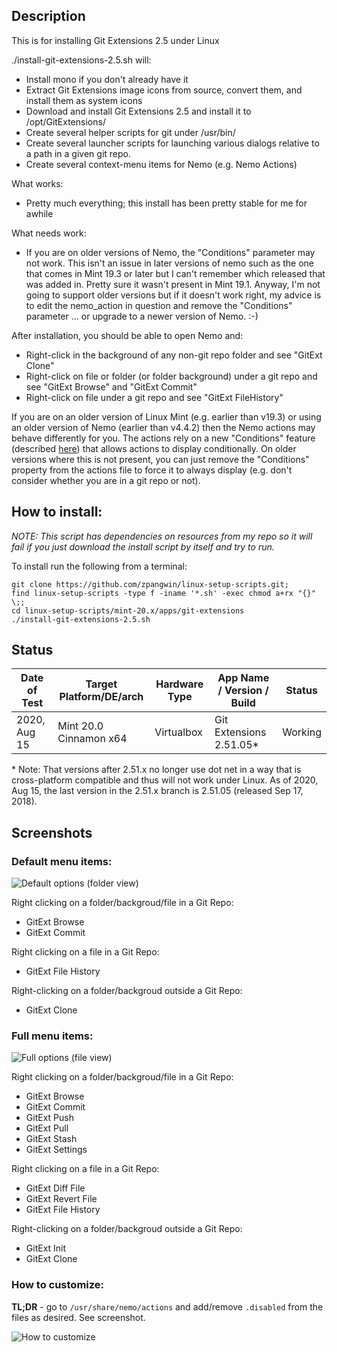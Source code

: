 
## Description

This is for installing Git Extensions 2.5 under Linux

./install-git-extensions-2.5.sh will:

* Install mono if you don't already have it
* Extract Git Extensions image icons from source, convert them, and install them as system icons
* Download and install Git Extensions 2.5 and install it to /opt/GitExtensions/
* Create several helper scripts for git under /usr/bin/
* Create several launcher scripts for launching various dialogs relative to a path in a given git repo.
* Create several context-menu items for Nemo (e.g. Nemo Actions)

What works:

* Pretty much everything; this install has been pretty stable for me for awhile

What needs work:

* If you are on older versions of Nemo, the "Conditions" parameter may not work. This isn't an issue in later versions of nemo such as the one that comes in Mint 19.3 or later but I can't remember which released that was added in. Pretty sure it wasn't present in Mint 19.1. Anyway, I'm not going to support older versions but if it doesn't work right, my advice is to edit the nemo_action in question and remove the "Conditions" parameter ... or upgrade to a newer version of Nemo. :-)

After installation, you should be able to open Nemo and:

* Right-click in the background of any non-git repo folder and see "GitExt Clone"
* Right-click on file or folder (or folder background) under a git repo and see "GitExt Browse" and "GitExt Commit"
* Right-click on file under a git repo and see "GitExt FileHistory"

If you are on an older version of Linux Mint (e.g. earlier than v19.3) or using an older version of Nemo (earlier than v4.4.2) then the Nemo actions may behave differently for you. The actions rely on a new "Conditions" feature (described [here](https://github.com/linuxmint/nemo/pull/2056)) that allows actions to display conditionally. On older versions where this is not present, you can just remove the "Conditions" property from the actions file to force it to always display (e.g. don't consider whether you are in a git repo or not).


## How to install:

*NOTE: This script has dependencies on resources from my repo so it will fail if you just download the install script by itself and try to run.*

To install run the following from a terminal:

```
git clone https://github.com/zpangwin/linux-setup-scripts.git;
find linux-setup-scripts -type f -iname '*.sh' -exec chmod a+rx "{}" \;;
cd linux-setup-scripts/mint-20.x/apps/git-extensions
./install-git-extensions-2.5.sh
```

## Status

| Date of Test  | Target Platform/DE/arch | Hardware Type  | App Name / Version / Build                | Status  |
| ------------- | ------------------------| -------------- | ----------------------------------------- | ------- |
| 2020, Aug 15  | Mint 20.0 Cinnamon x64  | Virtualbox     | Git Extensions 2.51.05\* | Working |

\* Note: That versions after 2.51.x no longer use dot net in a way that is cross-platform compatible and thus will not work under Linux. As of 2020, Aug 15, the last version in the 2.51.x branch is 2.51.05 (released Sep 17, 2018).

## Screenshots

### Default menu items:

![Default options (folder view)](https://github.com/zpangwin/linux-setup-scripts/blob/master/imgs/git-extensions/default-menu-items.png?raw=true)

Right clicking on a folder/backgroud/file in a Git Repo:

* GitExt Browse
* GitExt Commit

Right clicking on a file in a Git Repo:

* GitExt File History

Right-clicking on a folder/backgroud outside a Git Repo:

* GitExt Clone


### Full menu items:

![Full options (file view)](https://github.com/zpangwin/linux-setup-scripts/blob/master/imgs/git-extensions/full-menu-items.png?raw=true)

Right clicking on a folder/backgroud/file in a Git Repo:

* GitExt Browse
* GitExt Commit
* GitExt Push
* GitExt Pull
* GitExt Stash
* GitExt Settings

Right clicking on a file in a Git Repo:

* GitExt Diff File
* GitExt Revert File
* GitExt File History

Right-clicking on a folder/backgroud outside a Git Repo:

* GitExt Init
* GitExt Clone

### How to customize:

**TL;DR** - go to `/usr/share/nemo/actions` and add/remove `.disabled` from the files as desired. See screenshot.

![How to customize](https://github.com/zpangwin/linux-setup-scripts/blob/master/imgs/git-extensions/how-to-customize.png?raw=true)
